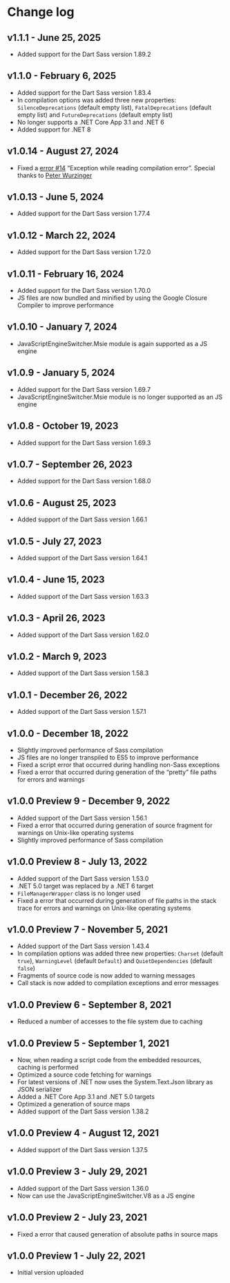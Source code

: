 Change log
==========

## v1.1.1 - June 25, 2025
 * Added support for the Dart Sass version 1.89.2

## v1.1.0 - February 6, 2025
 * Added support for the Dart Sass version 1.83.4
 * In compilation options was added three new properties: `SilenceDeprecations` (default empty list), `FatalDeprecations` (default empty list) and `FutureDeprecations` (default empty list)
 * No longer supports a .NET Core App 3.1 and .NET 6
 * Added support for .NET 8

## v1.0.14 - August 27, 2024
 * Fixed a [error #14](https://github.com/Taritsyn/DartSassHost/issues/14) “Exception while reading compilation error”. Special thanks to [Peter Wurzinger](https://github.com/peterwurzinger)

## v1.0.13 - June 5, 2024
 * Added support for the Dart Sass version 1.77.4

## v1.0.12 - March 22, 2024
 * Added support for the Dart Sass version 1.72.0

## v1.0.11 - February 16, 2024
 * Added support for the Dart Sass version 1.70.0
 * JS files are now bundled and minified by using the Google Closure Compiler to improve performance

## v1.0.10 - January 7, 2024
 * JavaScriptEngineSwitcher.Msie module is again supported as a JS engine

## v1.0.9 - January 5, 2024
 * Added support for the Dart Sass version 1.69.7
 * JavaScriptEngineSwitcher.Msie module is no longer supported as an JS engine

## v1.0.8 - October 19, 2023
 * Added support for the Dart Sass version 1.69.3

## v1.0.7 - September 26, 2023
 * Added support for the Dart Sass version 1.68.0

## v1.0.6 - August 25, 2023
 * Added support of the Dart Sass version 1.66.1

## v1.0.5 - July 27, 2023
 * Added support of the Dart Sass version 1.64.1

## v1.0.4 - June 15, 2023
 * Added support of the Dart Sass version 1.63.3

## v1.0.3 - April 26, 2023
 * Added support of the Dart Sass version 1.62.0

## v1.0.2 - March 9, 2023
 * Added support of the Dart Sass version 1.58.3

## v1.0.1 - December 26, 2022
 * Added support of the Dart Sass version 1.57.1

## v1.0.0 - December 18, 2022
 * Slightly improved performance of Sass compilation
 * JS files are no longer transpiled to ES5 to improve performance
 * Fixed a script error that occurred during handling non-Sass exceptions
 * Fixed a error that occurred during generation of the “pretty” file paths for errors and warnings

## v1.0.0 Preview 9 - December 9, 2022
 * Added support of the Dart Sass version 1.56.1
 * Fixed a error that occurred during generation of source fragment for warnings on Unix-like operating systems
 * Slightly improved performance of Sass compilation

## v1.0.0 Preview 8 - July 13, 2022
 * Added support of the Dart Sass version 1.53.0
 * .NET 5.0 target was replaced by a .NET 6 target
 * `FileManagerWrapper` class is no longer used
 * Fixed a error that occurred during generation of file paths in the stack trace for errors and warnings on Unix-like operating systems

## v1.0.0 Preview 7 - November 5, 2021
 * Added support of the Dart Sass version 1.43.4
 * In compilation options was added three new properties: `Charset` (default `true`), `WarningLevel` (default `Default`) and `QuietDependencies` (default `false`)
 * Fragments of source code is now added to warning messages
 * Call stack is now added to compilation exceptions and error messages

## v1.0.0 Preview 6 - September 8, 2021
 * Reduced a number of accesses to the file system due to caching

## v1.0.0 Preview 5 - September 1, 2021
 * Now, when reading a script code from the embedded resources, caching is performed
 * Optimized a source code fetching for warnings
 * For latest versions of .NET now uses the System.Text.Json library as JSON serializer
 * Added a .NET Core App 3.1 and .NET 5.0 targets
 * Optimized a generation of source maps
 * Added support of the Dart Sass version 1.38.2

## v1.0.0 Preview 4 - August 12, 2021
 * Added support of the Dart Sass version 1.37.5

## v1.0.0 Preview 3 - July 29, 2021
 * Added support of the Dart Sass version 1.36.0
 * Now can use the JavaScriptEngineSwitcher.V8 as a JS engine

## v1.0.0 Preview 2 - July 23, 2021
 * Fixed a error that caused generation of absolute paths in source maps

## v1.0.0 Preview 1 - July 22, 2021
 * Initial version uploaded